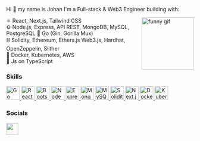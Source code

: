 Hi 👋 my name is Johan
I'm a Full-stack & Web3 Engineer building with:

<img src="https://media1.giphy.com/media/v1.Y2lkPTc5MGI3NjExa2hyeGF4eGMzb2hnbXdtNHQ3MGxldGZiYjlwOHhxOHB0ZjljamJiZSZlcD12MV9pbnRlcm5hbF9naWZfYnlfaWQmY3Q9Zw/ItIWDCyzWUBOvQYWdC/giphy.gif" alt="funny gif" width="140" align="right" style="margin-left: 10px; float: right;" />


⚛️ React, Next.js, Tailwind CSS  
⚙️ Node.js, Express, API REST, MongoDB, MySQL, PostgreSQL 
🐹 Go (Gin, Gorilla Mux)  
⛓️ Solidity, Ethereum, Ethers.js Web3.js, Hardhat, OpenZeppelin, Slither  
🐳 Docker, Kubernetes, AWS  
🧪 Js on TypeScript

### Skills

<p align="left">
  <a href="https://go.dev/doc/" target="_blank" rel="noreferrer">
    <img src="https://raw.githubusercontent.com/danielcranney/readme-generator/main/public/icons/skills/go-colored.svg" width="36" height="36" alt="Go" />
  </a> 

  <a href="https://reactjs.org/" target="_blank" rel="noreferrer">
    <img src="https://raw.githubusercontent.com/danielcranney/readme-generator/main/public/icons/skills/react-colored.svg" width="36" height="36" alt="React" />
  </a>

  <a href="https://getbootstrap.com/" target="_blank" rel="noreferrer">
    <img src="https://raw.githubusercontent.com/danielcranney/readme-generator/main/public/icons/skills/bootstrap-colored.svg" width="36" height="36" alt="Bootstrap" />
  </a>
  <a href="https://nodejs.org/en/" target="_blank" rel="noreferrer">
    <img src="https://raw.githubusercontent.com/danielcranney/readme-generator/main/public/icons/skills/nodejs-colored.svg" width="36" height="36" alt="NodeJS" />
  </a>
  <a href="https://expressjs.com/" target="_blank" rel="noreferrer">
    <img src="https://raw.githubusercontent.com/danielcranney/readme-generator/main/public/icons/skills/express-colored.svg" width="36" height="36" alt="Express" />
  </a>
  <a href="https://www.mongodb.com/" target="_blank" rel="noreferrer">
    <img src="https://raw.githubusercontent.com/danielcranney/readme-generator/main/public/icons/skills/mongodb-colored.svg" width="36" height="36" alt="MongoDB" />
  </a>
  <a href="https://www.mysql.com/" target="_blank" rel="noreferrer">
    <img src="https://raw.githubusercontent.com/danielcranney/readme-generator/main/public/icons/skills/mysql-colored.svg" width="36" height="36" alt="MySQL" />
  </a>
  <a href="https://docs.soliditylang.org/" target="_blank" rel="noreferrer">
    <img src="https://raw.githubusercontent.com/danielcranney/readme-generator/main/public/icons/skills/solidity-colored.svg" width="36" height="36" alt="Solidity" />
  </a>
    <a href="https://nextjs.org/" target="_blank" rel="noreferrer">
    <img src="https://raw.githubusercontent.com/danielcranney/readme-generator/main/public/icons/skills/nextjs-colored.svg" width="36" height="36" alt="Next.js" />
  </a>
  <a href="https://www.docker.com/" target="_blank" rel="noreferrer">
    <img src="https://raw.githubusercontent.com/danielcranney/readme-generator/main/public/icons/skills/docker-colored.svg" width="36" height="36" alt="Docker" />
  </a>
<a href="https://kubernetes.io/" target="_blank" rel="noreferrer">
  <img src="https://cdn.jsdelivr.net/gh/devicons/devicon/icons/kubernetes/kubernetes-plain.svg" width="36" height="36" alt="Kubernetes" />
</a>

</p>


### Socials

<a href="https://www.linkedin.com/in/johan-chac%C3%B3n" target="_blank" rel="noreferrer"><img src="https://raw.githubusercontent.com/danielcranney/readme-generator/main/public/icons/socials/linkedin.svg" width="32" height="32" /></a></p>

